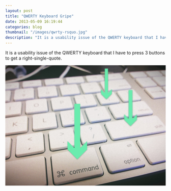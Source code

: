 ```yaml
---
layout: post
title: "QWERTY Keyboard Gripe"
date: 2013-05-09 16:19:44
categories: blog
thumbnail: "/images/qwrty-rsquo.jpg"
description: "It is a usability issue of the QWERTY keyboard that I have to press 3 buttons to get a right-single-quote."
---
```


It is a usability issue of the QWERTY keyboard that I have to press 3 buttons to get a right-single-quote.

<img src="/images/qwrty-rsquo.jpg" alt="qwerty-rsquo" />